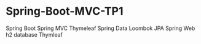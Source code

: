 # Spring-Boot-MVC-TP1
Spring Boot Spring MVC Thymeleaf Spring Data Loombok JPA Spring Web h2 database Thymleaf
